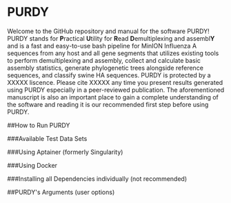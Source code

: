 # PURDY
Welcome to the GitHub repository and manual for the software PURDY!  PURDY stands for **P**ractical **U**tility for **R**ead **D**emultiplexing and assembl**Y** and is a fast and easy-to-use bash pipeline for MinION Influenza A sequences from any host and all gene segments that utilizes existing tools to perform demultiplexing and assembly, collect and calculate basic assembly statistics, generate phylogenetic trees alongside reference sequences, and classify swine HA sequences. PURDY is protected by a XXXXX liscence. Please cite XXXXX any time you present results generated using PURDY especially in a peer-reviewed publication. The aforementioned manuscript is also an important place to gain a complete understanding of the software and reading it is our recommended first step before using PURDY.

##How to Run PURDY

###Available Test Data Sets

###Using Aptainer (formerly Singularity)

###Using Docker

###Installing all Dependencies individually (not recommended)

##PURDY's Arguments (user options)
